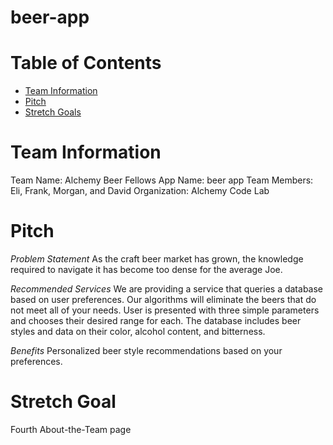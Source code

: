 # beer-app

# Table of Contents
- [Team Information](#team-information)
- [Pitch](#pitch)
- [Stretch Goals](#stretch-goals)


# Team Information

Team Name: Alchemy Beer Fellows
App Name: beer app 
Team Members: Eli, Frank, Morgan, and David
Organization: Alchemy Code Lab


# Pitch

*Problem Statement*
As the craft beer market has grown, the knowledge required to navigate it has become too dense for the average Joe.

*Recommended Services*
We are providing a service that queries a database based on user preferences.
Our algorithms will eliminate the beers that do not meet all of your needs.
User is presented with three simple parameters and chooses their desired range for each.
The database includes beer styles and data on their color, alcohol content, and bitterness.

*Benefits*
Personalized beer style recommendations based on your preferences.


# Stretch Goal

Fourth About-the-Team page
